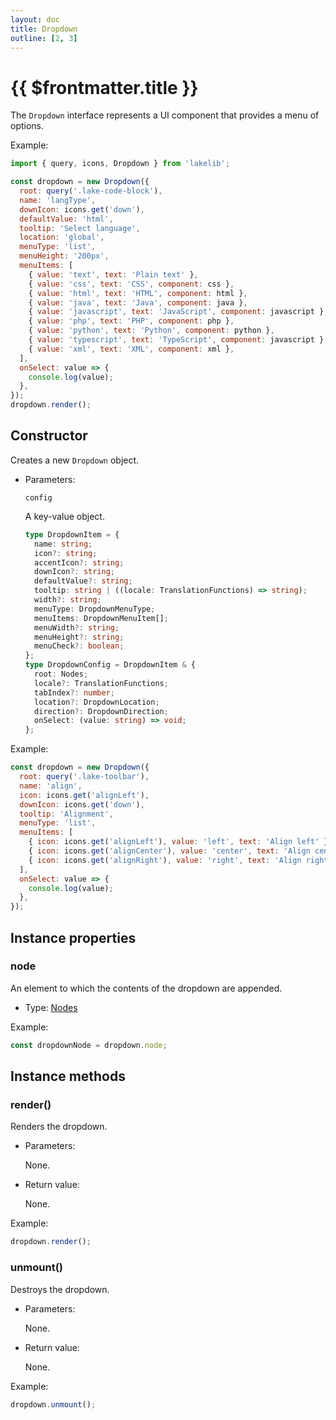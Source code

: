 ```yaml
---
layout: doc
title: Dropdown
outline: [2, 3]
---
```


# {{ $frontmatter.title }}

The `Dropdown` interface represents a UI component that provides a menu of options.

Example:

```js
import { query, icons, Dropdown } from 'lakelib';

const dropdown = new Dropdown({
  root: query('.lake-code-block'),
  name: 'langType',
  downIcon: icons.get('down'),
  defaultValue: 'html',
  tooltip: 'Select language',
  location: 'global',
  menuType: 'list',
  menuHeight: '200px',
  menuItems: [
    { value: 'text', text: 'Plain text' },
    { value: 'css', text: 'CSS', component: css },
    { value: 'html', text: 'HTML', component: html },
    { value: 'java', text: 'Java', component: java },
    { value: 'javascript', text: 'JavaScript', component: javascript },
    { value: 'php', text: 'PHP', component: php },
    { value: 'python', text: 'Python', component: python },
    { value: 'typescript', text: 'TypeScript', component: javascript },
    { value: 'xml', text: 'XML', component: xml },
  ],
  onSelect: value => {
    console.log(value);
  },
});
dropdown.render();
```


## Constructor

Creates a new `Dropdown` object.

* Parameters:

  `config`

  A key-value object.

  ```ts
  type DropdownItem = {
    name: string;
    icon?: string;
    accentIcon?: string;
    downIcon?: string;
    defaultValue?: string;
    tooltip: string | ((locale: TranslationFunctions) => string);
    width?: string;
    menuType: DropdownMenuType;
    menuItems: DropdownMenuItem[];
    menuWidth?: string;
    menuHeight?: string;
    menuCheck?: boolean;
  };
  type DropdownConfig = DropdownItem & {
    root: Nodes;
    locale?: TranslationFunctions;
    tabIndex?: number;
    location?: DropdownLocation;
    direction?: DropdownDirection;
    onSelect: (value: string) => void;
  };
  ```

Example:

```js
const dropdown = new Dropdown({
  root: query('.lake-toolbar'),
  name: 'align',
  icon: icons.get('alignLeft'),
  downIcon: icons.get('down'),
  tooltip: 'Alignment',
  menuType: 'list',
  menuItems: [
    { icon: icons.get('alignLeft'), value: 'left', text: 'Align left' },
    { icon: icons.get('alignCenter'), value: 'center', text: 'Align center' },
    { icon: icons.get('alignRight'), value: 'right', text: 'Align right' },
  ],
  onSelect: value => {
    console.log(value);
  },
});
```


## Instance properties

### node <Badge type="info" text="Read only" />

An element to which the contents of the dropdown are appended.

* Type: [Nodes](/reference/nodes.md)

Example:

```js
const dropdownNode = dropdown.node;
```


## Instance methods

### render()

Renders the dropdown.

* Parameters:

  None.

* Return value:

  None.

Example:

```js
dropdown.render();
```


### unmount()

Destroys the dropdown.

* Parameters:

  None.

* Return value:

  None.

Example:

```js
dropdown.unmount();
```
